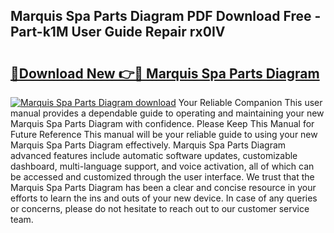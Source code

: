 ## Marquis Spa Parts Diagram PDF Download Free - Part-k1M User Guide Repair rx0IV

# <h2><a href="http://dfqmtxt.blite.top/?on=Marquis+Spa+Parts+Diagram">🔗Download New 👉🔴 Marquis Spa Parts Diagram</a></h2>

[![Marquis Spa Parts Diagram download](https://i.imgur.com/lujVjoI.png)](http://dfqmtxt.blite.top/?on=Marquis+Spa+Parts+Diagram)
Your Reliable Companion This user manual provides a dependable guide to operating and maintaining your new Marquis Spa Parts Diagram with confidence. Please Keep This Manual for Future Reference This manual will be your reliable guide to using your new Marquis Spa Parts Diagram effectively. Marquis Spa Parts Diagram advanced features include automatic software updates, customizable dashboard, multi-language support, and voice activation, all of which can be accessed and customized through the user interface. We trust that the Marquis Spa Parts Diagram has been a clear and concise resource in your efforts to learn the ins and outs of your new device. In case of any queries or concerns, please do not hesitate to reach out to our customer service team.
